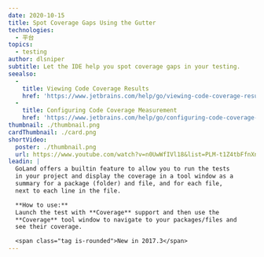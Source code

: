 ```yaml
---
date: 2020-10-15
title: Spot Coverage Gaps Using the Gutter
technologies:
  - 平台
topics:
  - testing
author: dlsniper
subtitle: Let the IDE help you spot coverage gaps in your testing.
seealso:
  - 
    title: Viewing Code Coverage Results
    href: 'https://www.jetbrains.com/help/go/viewing-code-coverage-results.html'
  - 
    title: Configuring Code Coverage Measurement
    href: 'https://www.jetbrains.com/help/go/configuring-code-coverage-measurement.html'
thumbnail: ./thumbnail.png
cardThumbnail: ./card.png
shortVideo:
  poster: ./thumbnail.png
  url: https://www.youtube.com/watch?v=n0UwWfIVl18&list=PLM-t1Z4tbFfnXnghmtk6WVz10_pivOw25&index=30&t=0s
leadin: |
  GoLand offers a builtin feature to allow you to run the tests
  in your project and display the coverage in a tool window as a
  summary for a package (folder) and file, and for each file,
  next to each line in the file.

  **How to use:**
  Launch the test with **Coverage** support and then use the
  **Coverage** tool window to navigate to your packages/files and
  see their coverage.

  <span class="tag is-rounded">New in 2017.3</span>
---
```



